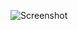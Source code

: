 ![Screenshot](https://raw.githubusercontent.com/Cryakl/Ultimate-RAT-Collection/refs/heads/main/Lanfiltrator/LANfiltrator_1.5_Beta_III/Screenshot.png)
